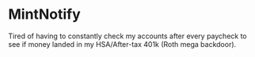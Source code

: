 # MintNotify
Tired of having to constantly check my accounts after every paycheck to see if money landed in my HSA/After-tax 401k (Roth mega backdoor). 

